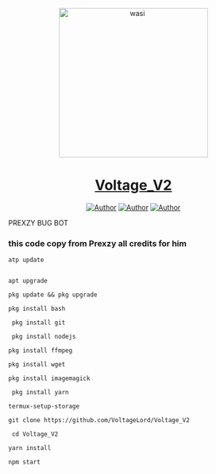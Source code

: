 <p align="center">  
  <a href="https://whatsapp.com/channel/0029ValURVD30LKUWiRSlC47)">
    <img alt="wasi" height="300" src="https://telegra.ph/file/4702fdc2d43cdeddfab06.jpg">
    <h1 align="center">Voltage_V2</h1>
  </a>
</p>
<p align="center">
<a href="https://github.com/VoltageLord"><img title="Author" src="https://img.shields.io/badge/VoltageLord-black?style=for-the-badge&logo=Github"></a> <a href="https://whatsapp.com/channel/0029ValURVD30LKUWiRSlC47"><img title="Author" src="https://img.shields.io/badge/CHANNEL-black?style=for-the-badge&logo=whatsapp"></a> <a href="https://wa.me/2349155298855"><img title="Author" src="https://img.shields.io/badge/CHAT US-black?style=for-the-badge&logo=whatsapp"></a>

   
   
   
 PREXZY BUG BOT
### this code copy from Prexzy all credits for him

```
atp update
   

apt upgrade

pkg update && pkg upgrade

pkg install bash

 pkg install git

 pkg install nodejs

pkg install ffmpeg

pkg install wget

pkg install imagemagick

 pkg install yarn

termux-setup-storage
```

```
git clone https://github.com/VoltageLord/Voltage_V2
```
```
 cd Voltage_V2
```
```
yarn install
  ```
    
```
npm start
```
